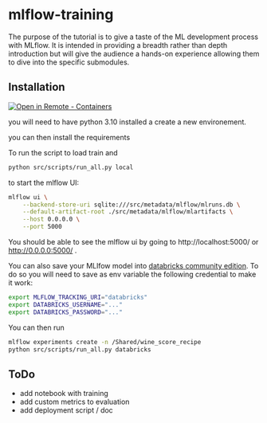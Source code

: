 # mlflow-training
The purpose of the tutorial is to give a taste of the ML development process with MLflow. It is intended in providing a breadth rather than depth introduction but will give the audience a hands-on experience allowing them to dive into the specific submodules.

## Installation

[
    ![Open in Remote - Containers](
        https://img.shields.io/static/v1?label=Remote%20-%20Containers&message=Open&color=blue&logo=visualstudiocode
    )
](
    https://vscode.dev/redirect?url=vscode://ms-vscode-remote.remote-containers/cloneInVolume?url=https://github.com/theopinard/mlflow-training
)

you will need to have python 3.10 installed a create a new environement. 

you can then install the requirements 

To run the script to load train and 
```bash
python src/scripts/run_all.py local
```

to start the mlflow UI: 
```bash
mlflow ui \
    --backend-store-uri sqlite:///src/metadata/mlflow/mlruns.db \
    --default-artifact-root ./src/metadata/mlflow/mlartifacts \
    --host 0.0.0.0 \
    --port 5000
```
You should be able to see the mlflow ui by going to http://localhost:5000/ or http://0.0.0.0:5000/ .

You can also save your MLlfow model into [databricks community edition](https://community.cloud.databricks.com).
To do so you will need to save as env variable the following credential to make it work:
```bash
export MLFLOW_TRACKING_URI="databricks"
export DATABRICKS_USERNAME="..."
export DATABRICKS_PASSWORD="..."
```

You can then run 
```bash
mlflow experiments create -n /Shared/wine_score_recipe
python src/scripts/run_all.py databricks
```

## ToDo

- add notebook with training
- add custom metrics to evaluation
- add deployment script / doc